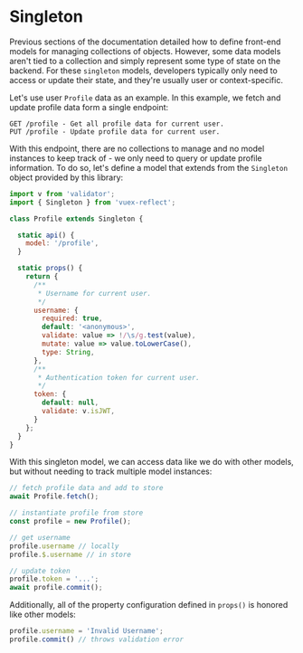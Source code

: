 # Singleton

Previous sections of the documentation detailed how to define front-end models for managing collections of objects. However, some data models aren't tied to a collection and simply represent some type of state on the backend. For these `singleton` models, developers typically only need to access or update their state, and they're usually user or context-specific.

Let's use user `Profile` data as an example. In this example, we fetch and update profile data form a single endpoint:

```
GET /profile - Get all profile data for current user.
PUT /profile - Update profile data for current user.
```

With this endpoint, there are no collections to manage and no model instances to keep track of - we only need to query or update profile information. To do so, let's define a model that extends from the `Singleton` object provided by this library:

```javascript
import v from 'validator';
import { Singleton } from 'vuex-reflect';

class Profile extends Singleton {

  static api() {
    model: '/profile',
  }

  static props() {
    return {
      /**
       * Username for current user.
       */
      username: {
        required: true,
        default: '<anonymous>',
        validate: value => !/\s/g.test(value),
        mutate: value => value.toLowerCase(),
        type: String,
      },
      /**
       * Authentication token for current user.
       */
      token: {
        default: null,
        validate: v.isJWT,
      }
    };
  }
}

```

With this singleton model, we can access data like we do with other models, but without needing to track multiple model instances:

```javascript
// fetch profile data and add to store
await Profile.fetch();

// instantiate profile from store
const profile = new Profile();

// get username
profile.username // locally
profile.$.username // in store

// update token
profile.token = '...';
await profile.commit();
```

Additionally, all of the property configuration defined in `props()` is honored like other models:

```javascript
profile.username = 'Invalid Username';
profile.commit() // throws validation error
```

